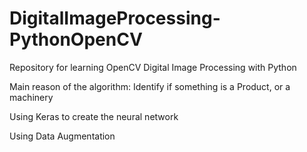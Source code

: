 # DigitalImageProcessing-PythonOpenCV
Repository for learning OpenCV Digital Image Processing with Python

Main reason of the algorithm: Identify if something is a Product, or a machinery

Using Keras to create the neural network

Using Data Augmentation


